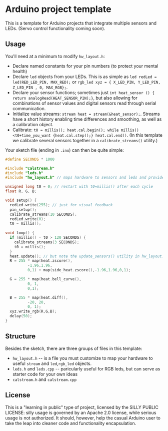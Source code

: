# Arduino project template

This is a template for Arduino projects that integrate multiple sensors and LEDs. (Servo control functionality coming soon).

## Usage

You'll need at a minimum to modify `hw_layout.h`:

* Declare named constants for your pin numbers (to protect your mental health)
* Declare `led` objects from your LEDs. This is as simple as `led redLed = led(RED_LED_PIN, MAX_RED);` or `rgb_led xyz = { X_LED_PIN, Y_LED_PIN, Z_LED_PIN , 0, MAX_RGB};`.
* Declare your sensor functions; sometimes just `int heat_sensor () {   return analogRead(HEAT_SENSOR_PIN);}`, but also allowing for combinations of sensor values and digital sensors read through serial communication.
* Initialize value streams: `stream heat = stream(&heat_sensor);`. Streams have a short history enabling time differences and smoothing, as well as a calibration object.
* Calibrate: `t0 = millis(); heat.cal.begin(); while millis()<t0+time_you_want {heat.cal.step();} heat.cal.end()`. (In this template we calibrate several sensors together in a `calibrate_streams()` utility.)


Your sketch file (ending in `.ino`) can then be quite simple:

```cpp
#define SECONDS * 1000

#include "calstream.h"
#include "leds.h" 
#include "hw_layout.h" // maps hardware to sensors and leds and provides setup/update utilities

unsigned long t0 = 0; // restart with t0=millis() after each cycle
float R, G, B;

void setup() {
  redLed.write(255); // just for visual feedback
  pin_setup();
  calibrate_streams(10 SECONDS);
  redLed.write(0);
  t0 = millis();
  
void loop() {
  if (millis() - t0 > 120 SECONDS) {
    calibrate_streams(3 SECONDS);
    t0 = millis();
  }
  heat.update(); // but note the update_sensors() utility in hw_layout.h
  R = 255 * map(heat.zscore(), 
          -1.96,1.96,
          0,1) + map(side_heat.zscore(),-1.96,1.96,0,1);

  G = 255 * map(heat.bell_curve(),
          0, 1,
          0,1);

  B = 255 * map(heat.diff(),
          -20, 20,
          0, 1);
  xyz.write_rgb(R,G,B);
  delay(50);
}
```

## Structure

Besides the sketch, there are three groups of files in this template:

* `hw_layout.h` -- is a file you must customize to map  your hardware to  useful `stream` and `led`,`rgb_led` objects.
* `leds.h` and `leds.cpp` -- paricularly useful for RGB leds, but can serve as starter code for your own ideas
* `calstream.h` and `calstream.cpp`

## License

This is a "learning in public" type of project, licensed by the SILLY PUBLIC LICENSE: silly usage is governed by an Apache 2.0 license, while serious usage is not authorized. It should, however, help the casual Arduino user to take the leap into cleaner code and functionality encapsulation. 
